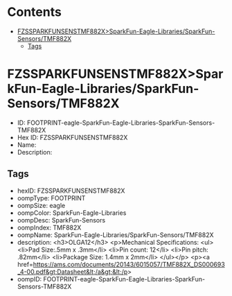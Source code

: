



Contents
========

* [FZSSPARKFUNSENSTMF882X>SparkFun-Eagle-Libraries/SparkFun-Sensors/TMF882X](#fzssparkfunsenstmf882xsparkfun-eagle-librariessparkfun-sensorstmf882x)
	* [Tags](#tags)

# FZSSPARKFUNSENSTMF882X>SparkFun-Eagle-Libraries/SparkFun-Sensors/TMF882X

- ID: FOOTPRINT-eagle-SparkFun-Eagle-Libraries-SparkFun-Sensors-TMF882X
- Hex ID: FZSSPARKFUNSENSTMF882X
- Name: 
- Description: 

## Tags

- hexID: FZSSPARKFUNSENSTMF882X
- oompType: FOOTPRINT
- oompSize: eagle
- oompColor: SparkFun-Eagle-Libraries
- oompDesc: SparkFun-Sensors
- oompIndex: TMF882X
- oompName: SparkFun-Eagle-Libraries/SparkFun-Sensors/TMF882X
- description: &lt;h3&gt;OLGA12&lt;/h3&gt;
&lt;p&gt;Mechanical Specifications:
&lt;ul&gt;
&lt;li&gt;Pad Size:.5mm x .3mm&lt;/li&gt;
&lt;li&gt;Pin count: 12&lt;/li&gt;
&lt;li&gt;Pin pitch: .82mm&lt;/li&gt;
&lt;li&gt;Package Size: 1.4mm x 2mm&lt;/li&gt;
&lt;/ul&gt;&lt;/p&gt;
&lt;p&gt;&lt;a href=https://ams.com/documents/20143/6015057/TMF882X_DS000693_4-00.pdf&gt;Datasheet&lt;/a&gt;&lt;/p&gt;
- oompID: FOOTPRINT-eagle-SparkFun-Eagle-Libraries-SparkFun-Sensors-TMF882X
